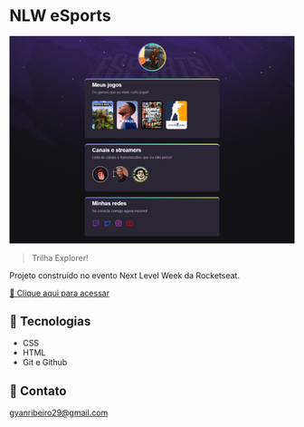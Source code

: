 # NLW eSports

![preview](./.github/preview1.png)

> Trilha Explorer!

Projeto construído no evento Next Level Week da Rocketseat.

[🔗 Clique aqui para acessar](https://GyanRibeiro.github.io/nlwprojeto)


## 🔧 Tecnologias

- CSS
- HTML
- Git e Github

## 📩 Contato

gyanribeiro29@gmail.com
